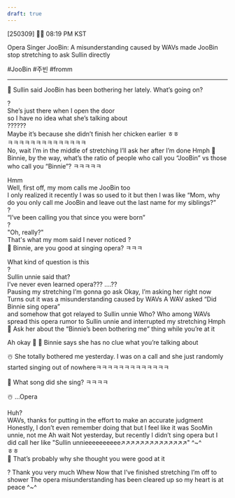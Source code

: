 ```yaml
---
draft: true
---
```

[250309] 🐣💭 08:19 PM KST 

Opera Singer JooBin: A misunderstanding caused by WAVs made JooBin stop stretching to ask Sullin directly

#JooBin #주빈 #fromm

___
🫧 Sullin said JooBin has been bothering her lately. What’s going on?

?  
She’s just there when I open the door  
so I have no idea what she’s talking about  
??????  
Maybe it’s because she didn’t finish her chicken earlier ㅎㅎ  
ㅋㅋㅋㅋㅋㅋㅋㅋㅋㅋㅋㅋㅋㅋ  
No, wait
I’m in the middle of stretching
I’ll ask her after I’m done
Hmph
🫧 Binnie, by the way, what’s the ratio of people who call you “JooBin” vs those who call you “Binnie”? ㅋㅋㅋㅋㅋ

Hmm  
Well, first off, my mom calls me JooBin too  
I only realized it recently
I was so used to it but then I was like
“Mom, why do you only call me JooBin and leave out the last name for my siblings?”  
?  
“I’ve been calling you that since you were born”  
?  
"Oh, really?"  
That's what my mom said
I never noticed
?  
🫧 Binnie, are you good at singing opera? ㅋㅋㅋ

What kind of question is this  
?  
Sullin unnie said that?  
I’ve never even learned opera???
….??  
Pausing my stretching
I’m gonna go ask
Okay, I’m asking her right now  
Turns out it was a misunderstanding caused by WAVs
A WAV asked “Did Binnie sing opera”  
and somehow that got relayed to Sullin unnie
Who?
Who among WAVs spread this opera rumor to Sullin unnie
and interrupted my stretching
Hmph
🫧 Ask her about the “Binnie’s been bothering me” thing while you’re at it

Ah okay 
🫧 🌊 Binnie says she has no clue what you’re talking about

☃️ She totally bothered me yesterday. I was on a call and she just randomly started singing out of nowhereㅋㅋㅋㅋㅋㅋㅋㅋㅋㅋㅋㅋㅋ

🌊 What song did she sing? ㅋㅋㅋㅋ

☃️ …Opera

Huh?  
WAVs, thanks for putting in the effort to make an accurate judgment
Honestly, I don’t even remember doing that 
but I feel like it was SooMin unnie, not me
Ah wait
Not yesterday, but recently
I didn’t sing opera but I did call her like
"Sullin unnieeeeeeeeee↗️↗️↗️↗️↗️↗️↗️↗️↗️↗️↗️↗️↗️↗️"
^~^  
ㅎㅎ  
🫧 That’s probably why she thought you were good at it

? Thank you very much 
Whew 
Now that I’ve finished stretching 
I’m off to shower
The opera misunderstanding has been cleared up so my heart is at peace
^~^